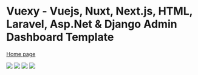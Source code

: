 # Vuexy - Vuejs, Nuxt, Next.js, HTML, Laravel, Asp.Net & Django Admin Dashboard Template

[Home page](https://pixinvent.com/vuexy-bootstrap-html-admin-template/)

<img src="./Vuexy1.png">
<img src="./Vuexy2.png">
<img src="./Vuexy3.png">
<img src="./Vuexy4.png">